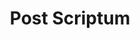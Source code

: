 ---
layout: single
title: Post Scriptum
classes: wide
excerpt: "Senior Gameplay Programmer"
header:
    show_overlay_excerpt: false
    overlay_image: /assets/portfolio/postscriptum-header.jpg
    teaser: /assets/portfolio/postscriptum-teaser.png
page_css:
    - /assets/css/portfolio.css
sidebar:
  - title: "Roles"
    text: "Senior Gameplay Programmer"
  - title: "Studio"
    text: "[Periscope Games](http://postscriptumgame.com/the-team/)"
  - title: "Publisher"
    text: "[Offworld Industries](https://www.offworldindustries.com/)"
  - title: "Date"
    text: "January 2022 - Present"
  - title: "Technologies"
    text: "Unreal Engine 4<br/>C++, Blueprints"
  - title: "Platforms"
    text: "PC - Steam<br/>SDK - Epic Games"
  - button:
      text: "Website"
      type: light-outline
      new_tab: true
      url: "http://postscriptumgame.com/"
---